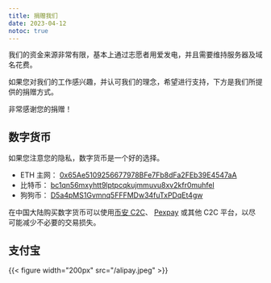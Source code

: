 ```yaml
---
title: 捐赠我们
date: 2023-04-12
notoc: true
---
```


我们的资金来源非常有限，基本上通过志愿者用爱发电，并且需要维持服务器及域名花费。

如果您对我们的工作感兴趣，并认可我们的理念，希望进行支持，下方是我们所提供的捐赠方式。

非常感谢您的捐赠！

## 数字货币

如果您注意您的隐私，数字货币是一个好的选择。

- ETH 主网： [0x65Ae5109256677978BFe7Fb8dFa2FEb39E4547aA](https://etherscan.io/address/0x65Ae5109256677978BFe7Fb8dFa2FEb39E4547aA)
- 比特币： [bc1qn56mxyhtt9lptpcqkujmmuvu8xv2kfr0muhfel](https://www.blockchain.com/explorer/addresses/btc/bc1qn56mxyhtt9lptpcqkujmmuvu8xv2kfr0muhfel)
- 狗狗币： [D5a4pMS1Gvmnq5FFFMDw34fuTxPDqEt4gw](https://dogechain.info/address/D5a4pMS1Gvmnq5FFFMDw34fuTxPDqEt4gw)

在中国大陆购买数字货币可以使用[币安 C2C](https://c2c.binance.com/zh-CN)、 [Pexpay](https://www.pexpay.com/) 或其他 C2C 平台，以尽可能减少不必要的交易损失。

## 支付宝
{{< figure width="200px" src="/alipay.jpeg" >}}